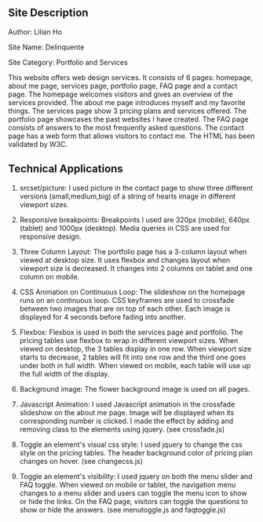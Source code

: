 ## Site Description

Author: Lilian Ho

Site Name: Delinquente

Site Category: Portfolio and Services

This website offers web design services. It consists of 6 pages: homepage, about me page, services page, portfolio page, FAQ page and a contact page. The homepage welcomes visitors and gives an overview of the services provided. The about me page introduces myself and my favorite things. The services page show 3 pricing plans and services offered. The portfolio page showcases the past websites I have created. The FAQ page consists of answers to the most frequently asked questions. The contact page has a web form that allows visitors to contact me. The HTML has been validated by W3C.

## Technical Applications

1. srcset/picture: I used picture in the contact page to show three different versions (small,medium,big) of a string of hearts image in different viewport sizes.

2. Responsive breakpoints: Breakpoints I used are 320px (mobile), 640px (tablet) and 1000px (desktop). Media queries in CSS are used for responsive design.

3. Three Column Layout: The portfolio page has a 3-column layout when viewed at desktop size. It uses flexbox and changes layout when viewport size is decreased. It changes into 2 columns on tablet and one column on mobile.

4. CSS Animation on Continuous Loop: The slideshow on the homepage runs on an continuous loop. CSS keyframes are used to crossfade between two images that are on top of each other. Each image is displayed for 4 seconds before fading into another.

5. Flexbox: Flexbox is used in both the services page and portfolio. The pricing tables use flexbox to wrap in different viewport sizes. When viewed on desktop, the 3 tables display in one row. When viewport size starts to decrease, 2 tables will fit into one row and the third one goes under both in full width. When viewed on mobile, each table will use up the full width of the display.

6. Background image: The flower background image is used on all pages.

7. Javascript Animation: I used Javascript animation in the crossfade slideshow on the about me page. Image will be displayed when its corresponding number is clicked. I made the effect by adding and removing class to the elements using jquery. (see crossfade.js)

8. Toggle an element's visual css style: I used jquery to change the css style on the pricing tables. The header background color of pricing plan changes on hover. (see changecss.js)

9. Toggle an element's visibility: I used jquery on both the menu slider and FAQ toggle. When viewed on mobile or tablet, the navigation menu changes to a menu slider and users can toggle the menu icon to show or hide the links. On the FAQ page, visitors can toggle the questions to show or hide the answers. (see menutoggle.js and faqtoggle.js)
